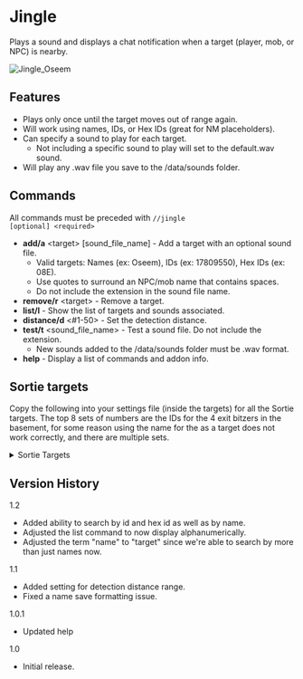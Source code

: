 # Jingle #

Plays a sound and displays a chat notification when a target (player, mob, or NPC) is nearby.  

![Jingle_Oseem](https://github.com/iLVL-Key/FFXI/assets/101156258/5ed6b45b-e798-4e1e-92dc-27d7490fcca1)

## Features ##
 - Plays only once until the target moves out of range again.
 - Will work using names, IDs, or Hex IDs (great for NM placeholders).
 - Can specify a sound to play for each target.
   - Not including a specific sound to play will set to the default.wav sound.
 - Will play any .wav file you save to the /data/sounds folder.
  
## Commands ##
All commands must be preceded with `//jingle`  
`[optional] <required>`
 - **add/a** \<target> \[sound_file_name] - Add a target with an optional sound file.
   - Valid targets: Names (ex: Oseem), IDs (ex: 17809550), Hex IDs (ex: 08E).
   - Use quotes to surround an NPC/mob name that contains spaces.
   - Do not include the extension in the sound file name.
 - **remove/r** \<target> - Remove a target.
 - **list/l** - Show the list of targets and sounds associated.
 - **distance/d** <#1-50> - Set the detection distance.
 - **test/t** \<sound_file_name> - Test a sound file. Do not include the extension.
   - New sounds added to the /data/sounds folder must be .wav format.
 - **help** - Display a list of commands and addon info.

## Sortie targets ##
Copy the following into your settings file (inside the targets) for all the Sortie targets. The top 8 sets of numbers are the IDs for the 4 exit bitzers in the basement, for some reason using the name for the as a target does not work correctly, and there are multiple sets.
<details>
<summary>Sortie Targets</summary>
 
```
            <21005124>
                <soundfile>default</soundfile>
            </21005124>
            <21005125>
                <soundfile>default</soundfile>
            </21005125>
            <21005126>
                <soundfile>default</soundfile>
            </21005126>
            <21005127>
                <soundfile>default</soundfile>
            </21005127>
            <21001028>
                <soundfile>default</soundfile>
            </21001028>
            <21001029>
                <soundfile>default</soundfile>
            </21001029>
            <21001030>
                <soundfile>default</soundfile>
            </21001030>
            <21001031>
                <soundfile>default</soundfile>
            </21001031>
            <abject_obdella>
                <soundfile>default</soundfile>
            </abject_obdella>
            <biune_porxie>
                <soundfile>default</soundfile>
            </biune_porxie>
            <cachaemic_bhoot>
                <soundfile>default</soundfile>
            </cachaemic_bhoot>
            <demisang_deleterious>
                <soundfile>default</soundfile>
            </demisang_deleterious>
            <esurient_botulus>
                <soundfile>default</soundfile>
            </esurient_botulus>
            <fetid_ixion>
                <soundfile>default</soundfile>
            </fetid_ixion>
            <gyvewrapped_naraka>
                <soundfile>default</soundfile>
            </gyvewrapped_naraka>
            <haughty_tulittia>
                <soundfile>default</soundfile>
            </haughty_tulittia>
```
</details>

## Version History ##

1.2
- Added ability to search by id and hex id as well as by name.
- Adjusted the list command to now display alphanumerically.
- Adjusted the term "name" to "target" since we're able to search by more than just names now.

1.1
- Added setting for detection distance range.
- Fixed a name save formatting issue.

1.0.1
- Updated help

1.0
- Initial release.
